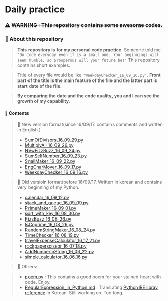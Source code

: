 # Daily practice

### :warning: ~~WARNING : This repository contains some awesome codes.~~

### :musical_note: About this repository
> **This repository is for my personal code practice.** Someone told me `'Do code everyday even if is a small one. Your beginnings will seem humble, so prosperous will your future be!'` This repository contains short examples.

> Title of every file would be like `'WeekdayChecker_16_09_16.py'`.
>  **Front part of the title is the main feature of the file and the latter part is start date of the file.**

> **By comparing the date and the code quality, you and I can see the growth of my capability.**




#### :file_folder: Contents
> :orange_book: New version format(since 16/09/17. contains comments and written in English.)
> - [SumOfDivisors_16_09_29.py](https://github.com/shoark7/Daily-practice/blob/master/SumOfDivisors_16_09_29.py)
> - [MultiplyAll_16_09_26.py](https://github.com/shoark7/Daily-practice/blob/master/MultiplyAll_16_09_26.py)
> - [NewFizzBuzz_16_09_24.py](https://github.com/shoark7/Daily-practice/blob/master/NewFizzBuzz_16_09_24.py)
> - [SumSelfNumber_16_09_23.py](https://github.com/shoark7/Daily-practice/blob/master/SumSelfNumber_16_09_23.py)
> - [SnailMaker_16_09_22.py](https://github.com/shoark7/Daily-practice/blob/master/SnailMaker_16_09_22.py)
> - [EngCharMover_16_09_17.py](https://github.com/shoark7/Daily-practice/blob/master/EngCharMover_16_09_17.py)
> - [WeekdayChecker_16_09_16.py](https://github.com/shoark7/Daily-practice/blob/master/WeekdayChecker_16_09_16.py)

> :blue_book: Old versioin format(before 16/09/17. Written in korean and contains very beginning of my Python.
> - [calendar_16_09_12.py](https://github.com/shoark7/Daily-practice/blob/master/calendar_16_09_12.py)
> - [stack_and_queue_16_09_09.py](https://github.com/shoark7/Daily-practice/blob/master/stack_and_queue_16_09_09.py)
> - [PrimeMaker_16_09_01.py](https://github.com/shoark7/Daily-practice/blob/master/PrimeMaker_16_09_01.py)
> - [sort_with_key_16_08_30.py](https://github.com/shoark7/Daily-practice/blob/master/sort_with_key_16_08_30.py)
> - [FizzBuzz_16_08_26.py](https://github.com/shoark7/Daily-practice/blob/master/FizzBuzz_16_08_26.py)
> - [IsCoprime_16_08_26.py](https://github.com/shoark7/Daily-practice/blob/master/IsCoprime_16_08_26.py)
> - [RandomStringMaker_16_08_24.py](https://github.com/shoark7/Daily-practice/blob/master/RandomStringMaker_16_08_24.py)
> - [TimeChecker_16_08_19.py](https://github.com/shoark7/Daily-practice/blob/master/TimeChecker_16_08_19.py)
> - [travelExpenseCalculator_16_17_21.py](https://github.com/shoark7/Daily-practice/blob/master/travelExpenseCalculator_16_17_21.py)
> - [rockpaperscissor_16_07_18.py](https://github.com/shoark7/Daily-practice/blob/master/rockpaperscissor_16_7_18.py)
> - [AddNumberInString_16_06_22.py](https://github.com/shoark7/Daily-practice/blob/master/AddNumberInString_16_06_22.py)
> - [simple_calculator_16_06_16.py](https://github.com/shoark7/Daily-practice/blob/master/simple_calculator_16_6_16.py)

> :notebook_with_decorative_cover: Others:

> - [poem.py](https://github.com/shoark7/Daily-practice/blob/master/peom.py) :  This contains a good poem for your stained heart with code. Enjoy.
> - [RegularExpression_in_Python.md](https://github.com/shoark7/Daily-practice/blob/master/RegularExpression_in_Python.md) : Translating [Python RE libray reference](https://docs.python.org/3/howto/regex.html#regex-howto) in Korean. Still working on. ~~Too long.~~
